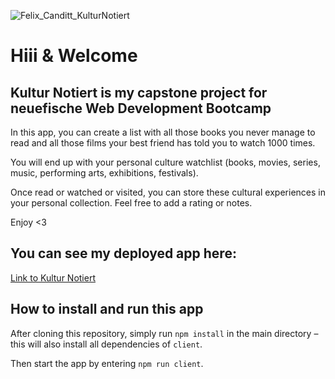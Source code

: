![Felix_Canditt_KulturNotiert](https://user-images.githubusercontent.com/82392063/124245712-88790100-db20-11eb-8975-2d5e13936bad.gif)


# Hiii & Welcome

## Kultur Notiert is my capstone project for neuefische Web Development Bootcamp

In this app, you can create a list with all those books you never manage to read and all those films your best friend has told you to watch 1000 times.

You will end up with your personal culture watchlist (books, movies, series, music, performing arts, exhibitions, festivals).

Once read or watched or visited, you can store these cultural experiences in your personal collection. Feel free to add a rating or notes.

Enjoy <3

## You can see my deployed app here:

[Link to Kultur Notiert](https://kultur-notiert.vercel.app/)

## How to install and run this app

After cloning this repository, simply run `npm install` in the main directory – this will also install all dependencies of `client`.

Then start the app by entering `npm run client`.
